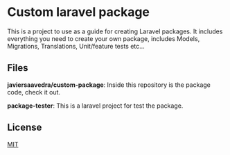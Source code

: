 # Custom laravel package
This is a project to use as a guide for creating Laravel packages. It includes everything you need to create your own package, includes Models, Migrations, Translations, Unit/feature tests etc...

## Files
**javiersaavedra/custom-package**: Inside this repository is the package code, check it out.

**package-tester**: This is a laravel project for test the package. 

## License 
[MIT](./LICENSE.md)

